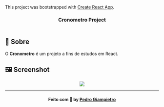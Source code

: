 This project was bootstrapped with [Create React App](https://github.com/facebook/create-react-app).

<h3 align="center">
    Cronometro Project
    <br><br>
</h3>

## 🔖 Sobre

O <strong>Cronometro</strong> é um projeto a fins de estudos em React.

## 🖼 Screenshot

<center><img src="https://i.imgur.com/d5rKbzs.png"></center>

---

<h4 align="center">
    Feito com 💜 by <a href="https://www.linkedin.com/in/pedrogiampietro" target="_blank">Pedro Giampietro</a>
</h4>
